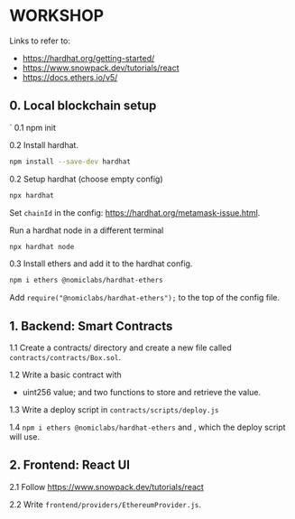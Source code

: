# WORKSHOP

Links to refer to:
- https://hardhat.org/getting-started/
- https://www.snowpack.dev/tutorials/react
- https://docs.ethers.io/v5/

## 0. Local blockchain setup
`
0.1 npm init

0.2 Install hardhat.
  ```sh
  npm install --save-dev hardhat
  ```

0.2 Setup hardhat (choose empty config)
  ```sh
  npx hardhat
  ```

  Set `chainId` in the config: https://hardhat.org/metamask-issue.html.

  Run a hardhat node in a different terminal
  ```sh
  npx hardhat node
  ```

0.3 Install ethers and add it to the hardhat config.
  ```sh
  npm i ethers @nomiclabs/hardhat-ethers
  ```

  Add `require("@nomiclabs/hardhat-ethers");` to the top of the config file.


## 1. Backend: Smart Contracts

1.1 Create a contracts/ directory and create a new file called `contracts/contracts/Box.sol`.

1.2 Write a basic contract with
  - uint256 value;
  and two functions to store and retrieve the value.

1.3 Write a deploy script in `contracts/scripts/deploy.js`

1.4 `npm i ethers @nomiclabs/hardhat-ethers` and , which the deploy script will use.

## 2. Frontend: React UI

2.1 Follow https://www.snowpack.dev/tutorials/react

2.2 Write `frontend/providers/EthereumProvider.js`.
